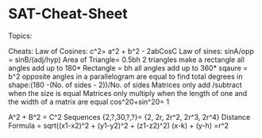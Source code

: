 # SAT-Cheat-Sheet
Topics: 


Cheats:
Law of Cosines: c^2= a^2 + b^2 - 2abCosC
Law of sines: sinA/opp  = sinB/(adj/hyp)
Area of Triangle= 0.5bh
2 triangles make a rectangle
all angles add up to 180*
Rectangle = bh
all angles add up to 360*
sqaure = b^2
opposite angles in a parallelogram are equal
to find total degrees in shape:(180 -(No. of sides - 2))/No. of sides
Matrices only add /subtract when the size is equal
Matrices only multiply when the length of one and the width of a matrix are equal 
cos^20+sin^20= 1



A^2 + B^2 = C^2
Sequences {2,?,30,?,?}= {2, 2r, 2r^2, 2r^3, 2r^4}
Distance Formula = sqrt((x1-x2)^2 + (y1-y2)^2 + (z1-z2)^2)
(x-k) + (y-h) =r^2
